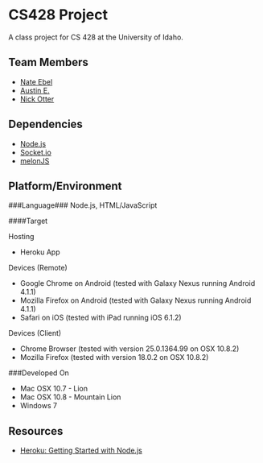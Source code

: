 CS428 Project
============

A class project for CS 428 at the University of Idaho.

Team Members
------------
- [Nate Ebel](https://github.com/n8ebel)
- [Austin E.](https://github.com/AwesomeAustin)
- [Nick Otter](http://github.com/otternq)

Dependencies
----------
- [Node.js](http://nodejs.org)
- [Socket.io](http://socket.io/)
- [melonJS](http://www.melonjs.org/)

Platform/Environment
---------

###Language###
Node.js, HTML/JavaScript

####Target

Hosting
- Heroku App

Devices (Remote)
- Google Chrome on Android (tested with Galaxy Nexus running Android 4.1.1)
- Mozilla Firefox on Android (tested with Galaxy Nexus running Android 4.1.1)
- Safari on iOS (tested with iPad running iOS 6.1.2)

Devices (Client)
- Chrome Browser (tested with version 25.0.1364.99 on OSX 10.8.2)
- Mozilla Firefox (tested with version 18.0.2 on OSX 10.8.2)

###Developed On
- Mac OSX 10.7 - Lion
- Mac OSX 10.8 - Mountain Lion
- Windows 7

Resources
---------
- [Heroku: Getting Started with Node.js](https://devcenter.heroku.com/articles/nodejs#write-your-app)
